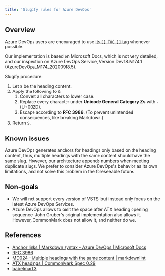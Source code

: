 ```yaml
---
title: 'Slugify rules for Azure DevOps'
---
```


## Overview

Azure DevOps users are encouraged to use [its `[[_TOC_]]` tag](https://docs.microsoft.com/en-us/azure/devops/project/wiki/wiki-markdown-guidance#table-of-contents-toc-for-wiki-pages) whenever possible.

Our implementation is based on Microsoft Docs, which is not very detailed, and our inspection on Azure DevOps Service, Version Dev18.M174.1 (AzureDevOps_M174_20200918.5).

Slugify procedure:

1. Let `S` be the heading content.
2. Apply the following to `S`:
   1. Convert all characters to lower case.
   2. Replace every character under **Unicode General Category Zs** with `-` (U+002D).
   3. Escape according to **RFC 3986**. (To prevent unintended consequences, like breaking Markdown.)
3. Return `S`.

## Known issues

Azure DevOps generates anchors for headings only based on the heading content, thus, multiple headings with the same content should have the same slug. However, our architecture appends numbers when meeting duplicate slugs. We prefer to consider Azure DevOps's behavior as its own limitations, and not solve this problem in the foreseeable future.

## Non-goals

* We will not support every version of VSTS, but instead only focus on the latest Azure DevOps Services.
* Azure DevOps allows to omit the space after ATX heading opening sequence. John Gruber's original implementation also allows it. However, CommonMark does not allow it, and neither do we.

## References

* [Anchor links | Markdown syntax - Azure DevOps | Microsoft Docs](<https://go.microsoft.com/fwlink/?linkid=851652#anchor-links>)
* [RFC 3986](https://www.rfc-editor.org/rfc/rfc3986)
* [MD024 - Multiple headings with the same content | markdownlint](https://github.com/DavidAnson/markdownlint/blob/v0.21.0/doc/Rules.md#md024)
* [ATX headings | CommonMark Spec 0.29](https://spec.commonmark.org/0.29/#atx-headings)
* [babelmark3](https://babelmark.github.io/)
